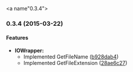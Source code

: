 <a name"0.3.4"></a>
### 0.3.4 (2015-03-22)


#### Features

* **IOWrapper:**
  * Implemented GetFileName ([b928dab4](https://github.com/eganj/Compost.NET/commit/b928dab4))
  * Implemented GetFileExtension ([28ae6c27](https://github.com/eganj/Compost.NET/commit/28ae6c27))


